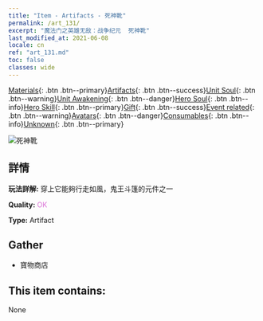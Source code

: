 ```yaml
---
title: "Item - Artifacts - 死神靴"
permalink: /art_131/
excerpt: "魔法门之英雄无敌：战争纪元  死神靴"
last_modified_at: 2021-06-08
locale: cn
ref: "art_131.md"
toc: false
classes: wide
---
```

 [Materials](/ItemsCN/){: .btn .btn--primary}[Artifacts](/ItemsCN/Artifacts/){: .btn .btn--success}[Unit Soul](/ItemsCN/UnitSoul/){: .btn .btn--warning}[Unit Awakening](/ItemsCN/UnitAwakening/){: .btn .btn--danger}[Hero Soul](/ItemsCN/HeroSoul/){: .btn .btn--info}[Hero Skill](/ItemsCN/HeroSkill/){: .btn .btn--primary}[Gift](/ItemsCN/Gift/){: .btn .btn--success}[Event related](/ItemsCN/Events/){: .btn .btn--warning}[Avatars](/ItemsCN/Avatars/){: .btn .btn--danger}[Consumables](/ItemsCN/Consumables/){: .btn .btn--info}[Unknown](/ItemsCN/Unknown/){: .btn .btn--primary}

 ![死神靴](/images/t/artifact_40323.png)

## 詳情
 **玩法詳解:** 穿上它能夠行走如風，鬼王斗篷的元件之一

 **Quality:** <span style="color: #DA70D6">OK</span>

 **Type:** Artifact

## Gather

*    寶物商店 

## This item contains:

  None

